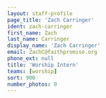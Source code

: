 ```yaml
---
layout: staff-profile
page_title: 'Zach Carringer'
ident: zach-carringer
first_name: Zach
last_name: Carringer
display_name: 'Zach Carringer'
email: ZachC@faithpromise.org
phone_ext: null
title: 'Worship Intern'
teams: [worship]
sort: 900
number_photos: 0
---
```


